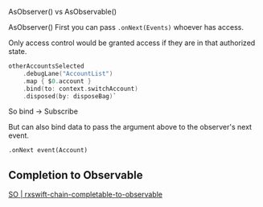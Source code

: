 AsObserver() vs AsObservable() 

AsObserver() 
First you can pass `.onNext(Events)` whoever has access.

Only access control would be granted access if they are in that authorized state.



```swift
otherAccountsSelected
	.debugLane("AccountList")
	.map { $0.account }
	.bind(to: context.switchAccount)
	.disposed(by: disposeBag)`
```

So bind -> Subscribe 

But can also bind data to pass the argument above to the observer's next event.

`.onNext event(Account)`


## Completion to Observable

[SO | rxswift-chain-completable-to-observable](https://stackoverflow.com/questions/50753875/rxswift-chain-completable-to-observable?rq=1)

